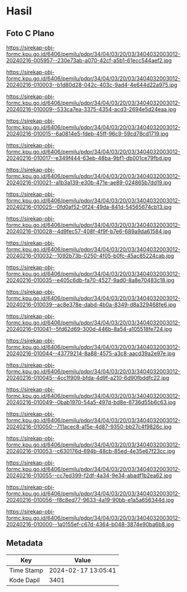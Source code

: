 # Hasil

## Foto C Plano

https://sirekap-obj-formc.kpu.go.id/6406/pemilu/pdpr/34/04/03/20/03/3404032003012-20240216-005957--230e73ab-a070-42cf-a5b1-61ecc544aef2.jpg

https://sirekap-obj-formc.kpu.go.id/6406/pemilu/pdpr/34/04/03/20/03/3404032003012-20240216-010003--b1d80d28-042c-403c-9ad4-4e644d22a975.jpg

https://sirekap-obj-formc.kpu.go.id/6406/pemilu/pdpr/34/04/03/20/03/3404032003012-20240216-010009--533ca7ea-3375-4354-acd3-2694e5d24eaa.jpg

https://sirekap-obj-formc.kpu.go.id/6406/pemilu/pdpr/34/04/03/20/03/3404032003012-20240216-010015--6a0814e5-fdeb-45ff-96c9-59cd78cd1719.jpg

https://sirekap-obj-formc.kpu.go.id/6406/pemilu/pdpr/34/04/03/20/03/3404032003012-20240216-010017--e349f444-63eb-48ba-9bf1-db001ce79fbd.jpg

https://sirekap-obj-formc.kpu.go.id/6406/pemilu/pdpr/34/04/03/20/03/3404032003012-20240216-010021--a1b3a139-e30b-471e-ae89-024865b7dd19.jpg

https://sirekap-obj-formc.kpu.go.id/6406/pemilu/pdpr/34/04/03/20/03/3404032003012-20240216-010025--0fd0af52-0f24-49da-841d-54565674cb13.jpg

https://sirekap-obj-formc.kpu.go.id/6406/pemilu/pdpr/34/04/03/20/03/3404032003012-20240216-010028--4d9fec57-408f-4f9f-b7e6-689a9da61584.jpg

https://sirekap-obj-formc.kpu.go.id/6406/pemilu/pdpr/34/04/03/20/03/3404032003012-20240216-010032--1092b73b-0250-4f05-b0fc-45ac85224cab.jpg

https://sirekap-obj-formc.kpu.go.id/6406/pemilu/pdpr/34/04/03/20/03/3404032003012-20240216-010035--e405c6db-fa70-4527-9ad0-8a8e70483c18.jpg

https://sirekap-obj-formc.kpu.go.id/6406/pemilu/pdpr/34/04/03/20/03/3404032003012-20240216-010039--ac8e378e-dabd-4b0a-8349-d8a329468fe6.jpg

https://sirekap-obj-formc.kpu.go.id/6406/pemilu/pdpr/34/04/03/20/03/3404032003012-20240216-010041--5fd62d69-300d-446b-8a54-a105518fe724.jpg

https://sirekap-obj-formc.kpu.go.id/6406/pemilu/pdpr/34/04/03/20/03/3404032003012-20240216-010044--43779214-8a88-4575-a3c8-aacd39a2e97e.jpg

https://sirekap-obj-formc.kpu.go.id/6406/pemilu/pdpr/34/04/03/20/03/3404032003012-20240216-010045--4cc1f909-bfda-4d9f-a210-6d90fbddfc22.jpg

https://sirekap-obj-formc.kpu.go.id/6406/pemilu/pdpr/34/04/03/20/03/3404032003012-20240216-010049--0bab1970-54a5-497d-bd8e-6736d55b6c63.jpg

https://sirekap-obj-formc.kpu.go.id/6406/pemilu/pdpr/34/04/03/20/03/3404032003012-20240216-010050--711acec8-a15e-4d87-9350-bb27c4f9826c.jpg

https://sirekap-obj-formc.kpu.go.id/6406/pemilu/pdpr/34/04/03/20/03/3404032003012-20240216-010053--c630176d-694b-48cb-85ed-4e35e67f23cc.jpg

https://sirekap-obj-formc.kpu.go.id/6406/pemilu/pdpr/34/04/03/20/03/3404032003012-20240216-010055--cc7ed399-f2df-4a34-9e34-abadf1b2ea62.jpg

https://sirekap-obj-formc.kpu.go.id/6406/pemilu/pdpr/34/04/03/20/03/3404032003012-20240216-010056--f8c8ed77-9633-4a19-90bb-e1a5a656344d.jpg

https://sirekap-obj-formc.kpu.go.id/6406/pemilu/pdpr/34/04/03/20/03/3404032003012-20240216-010000--1a0155ef-c67d-4364-b048-3874e90ba6b8.jpg


## Metadata

| Key        | Value               |
| ---------- | ------------------- |
| Time Stamp | 2024-02-17 13:05:41 |
| Kode Dapil | 3401                |



